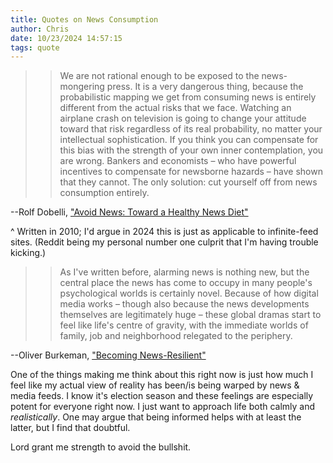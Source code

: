 ```yaml
---
title: Quotes on News Consumption
author: Chris
date: 10/23/2024 14:57:15 
tags: quote
---
```


>> We are not rational enough to be exposed to the
news-mongering press. It is a very dangerous
thing, because the probabilistic mapping we get
from consuming news is entirely different from
the actual risks that we face. Watching an airplane
crash on television is going to change your attitude
toward that risk regardless of its real probability,
no matter your intellectual sophistication. If you
think you can compensate for this bias with the
strength of your own inner contemplation, you are
wrong. Bankers and economists – who have
powerful incentives to compensate for newsborne hazards – have shown that they cannot. The
only solution: cut yourself off from news
consumption entirely.

--Rolf Dobelli, ["Avoid News: Toward a Healthy News Diet"](https://gwern.net/doc/culture/2010-dobelli.pdf)

^ Written in 2010; I'd argue in 2024 this is just as applicable to infinite-feed sites. (Reddit being my personal number one culprit that I'm having trouble kicking.)

>>As I've written before, alarming news is nothing new, but the central place the news has come to occupy in many people's psychological worlds is certainly novel. Because of how digital media works – though also because the news developments themselves are legitimately huge – these global dramas start to feel like life's centre of gravity, with the immediate worlds of family, job and neighborhood relegated to the periphery.

--Oliver Burkeman, ["Becoming News-Resilient"](https://ckarchive.com/b/r8u8hoh8eeov)

One of the things making me think about this right now is just how much I feel like my actual view of reality has been/is being warped by news & media feeds. I know it's election season and these feelings are especially potent for everyone right now. I just want to approach life both calmly and *realistically*. One may argue that being informed helps with at least the latter, but I find that doubtful.

Lord grant me strength to avoid the bullshit.